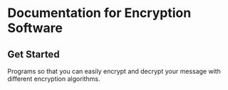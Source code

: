 # Documentation for Encryption Software
## Get Started
Programs so that you can easily encrypt and decrypt your message with different encryption algorithms.